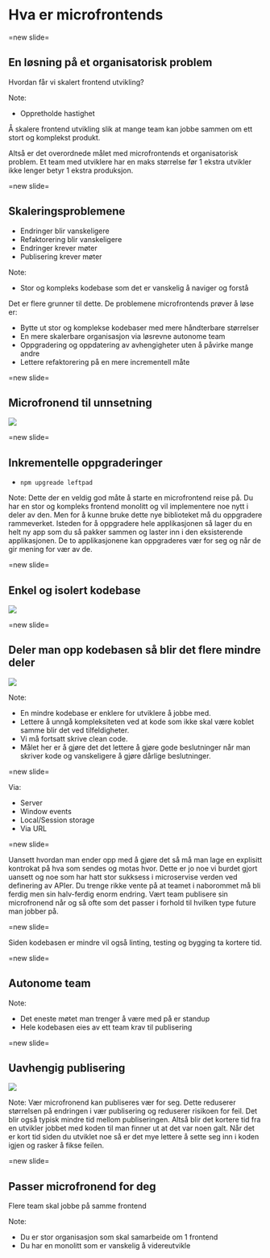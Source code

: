 # Hva er microfrontends <!-- .element: class="r-fit-text" -->

=new slide=

<!-- <img src="https://media.giphy.com/media/ukMiDlCmdv2og/giphy.gif" width="80%"/> -->

<!-- =new slide= -->

## En løsning på et organisatorisk problem

Hvordan får vi skalert frontend utvikling?

Note:

- Oppretholde hastighet

Å skalere frontend utvikling slik at mange team kan jobbe sammen om ett stort og komplekst produkt.

Altså er det overordnede målet med microfrontends et organisatorisk problem. Et team med utviklere har en maks størrelse før 1 ekstra utvikler ikke lenger betyr 1 ekstra produksjon.

=new slide=

## Skaleringsproblemene

- Endringer blir vanskeligere
- Refaktorering blir vanskeligere
- Endringer krever møter
- Publisering krever møter

Note:

- Stor og kompleks kodebase som det er vanskelig å naviger og forstå

Det er flere grunner til dette. De problemene microfrontends prøver å løse er:

- Bytte ut stor og komplekse kodebaser med mere håndterbare størrelser
- En mere skalerbare organisasjon via løsrevne autonome team
- Oppgradering og oppdatering av avhengigheter uten å påvirke mange andre
- Lettere refaktorering på en mere incrementell måte

=new slide=

## Microfronend til unnsetning

<img src="https://media.giphy.com/media/mMmr83fKDHok4ihdrI/giphy.gif">

=new slide=

## Inkrementelle oppgraderinger

- `npm upgreade leftpad`

Note:
Dette der en veldig god måte å starte en microfrontend reise på. Du har en stor og kompleks frontend monolitt og vil implementere noe nytt i deler av den. Men for å kunne bruke dette nye biblioteket må du oppgradere rammeverket. Isteden for å oppgradere hele applikasjonen så lager du en helt ny app som du så pakker sammen og laster inn i den eksisterende applikasjonen. De to applikasjonene kan oppgraderes vær for seg og når de gir mening for vær av de.

=new slide=

## Enkel og isolert kodebase

<img src="https://media.giphy.com/media/SYXXT4vkT7I4nGWPhI/giphy.gif">

=new slide=

<!-- ## Om man deler opp en monolitt i mindre biter så blir bitene mindre en monolitten -->

## Deler man opp kodebasen så blir det flere mindre deler

<img src="https://media.giphy.com/media/vQqeT3AYg8S5O/giphy.gif"> <!-- .element: class="fragment" -->

<!-- <img src="https://media.giphy.com/media/lJ0JGfNBrRWJVCRChd/giphy.gif"> -->

Note:

- En mindre kodebase er enklere for utviklere å jobbe med.
- Lettere å unngå kompleksiteten ved at kode som ikke skal være koblet samme blir det ved tilfeldigheter.
- Vi må fortsatt skrive clean code.
- Målet her er å gjøre det det lettere å gjøre gode beslutninger når man skriver kode og vanskeligere å gjøre dårlige beslutninger.

=new slide=

Via:

- Server
- Window events
- Local/Session storage
- Via URL

=new slide=

Uansett hvordan man ender opp med å gjøre det så må man lage en explisitt kontrokat på hva som sendes og motas hvor. Dette er jo noe vi burdet gjort uansett og noe som har hatt stor sukksess i microservise verden ved definering av APIer. Du trenge rikke vente på at teamet i naborommet må bli ferdig men sin halv-ferdig enorm endring. Vært team publisere sin microfronend når og så ofte som det passer i forhold til hvilken type future man jobber på.

=new slide=

Siden kodebasen er mindre vil også linting, testing og bygging ta kortere tid.

=new slide=

## Autonome team

Note:

- Det eneste møtet man trenger å være med på er standup
- Hele kodebasen eies av ett team krav til publisering

=new slide=

## Uavhengig publisering

<img src="https://media.giphy.com/media/uFtywzELtkFzi/giphy.gif">

Note:
Vær microfronend kan publiseres vær for seg. Dette reduserer størrelsen på endringen i vær publisering og reduserer risikoen for feil. Det blir også typisk mindre tid mellom publiseringen. Altså blir det kortere tid fra en utvikler jobbet med koden til man finner ut at det var noen galt. Når det er kort tid siden du utviklet noe så er det mye lettere å sette seg inn i koden igjen og rasker å fikse feilen.

=new slide=

## Passer microfronend for deg

Flere team skal jobbe på samme frontend

Note:
- Du er stor organisasjon som skal samarbeide om 1 frontend
- Du har en monolitt som er vanskelig å videreutvikle

